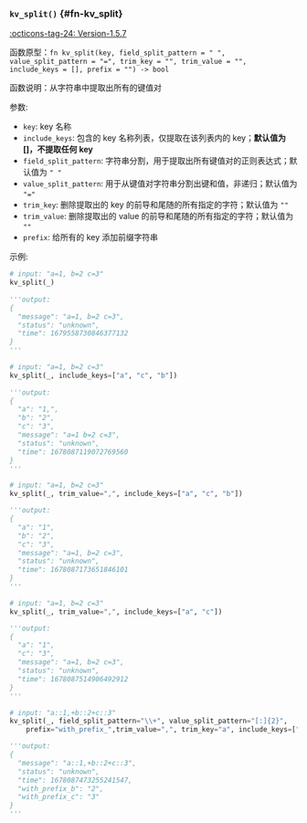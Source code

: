 ### `kv_split()` {#fn-kv_split}

[:octicons-tag-24: Version-1.5.7](../datakit/changelog.md#cl-1.5.7)

函数原型：`fn kv_split(key, field_split_pattern = " ", value_split_pattern = "=", trim_key = "", trim_value = "", include_keys = [], prefix = "") -> bool`

函数说明：从字符串中提取出所有的键值对

参数:

- `key`: key 名称
- `include_keys`: 包含的 key 名称列表，仅提取在该列表内的 key；**默认值为 []，不提取任何 key**
- `field_split_pattern`: 字符串分割，用于提取出所有键值对的正则表达式；默认值为 `" "`
- `value_split_pattern`: 用于从键值对字符串分割出键和值，非递归；默认值为 `"="`
- `trim_key`: 删除提取出的 key 的前导和尾随的所有指定的字符；默认值为 `""`
- `trim_value`: 删除提取出的 value 的前导和尾随的所有指定的字符；默认值为 `""`
- `prefix`: 给所有的 key 添加前缀字符串

示例:


```python
# input: "a=1, b=2 c=3"
kv_split(_)
 
'''output:
{
  "message": "a=1, b=2 c=3",
  "status": "unknown",
  "time": 1679558730846377132
}
'''
```

```python
# input: "a=1, b=2 c=3"
kv_split(_, include_keys=["a", "c", "b"])
 
'''output:
{
  "a": "1,",
  "b": "2",
  "c": "3",
  "message": "a=1 b=2 c=3",
  "status": "unknown",
  "time": 1678087119072769560
}
'''
```

```python
# input: "a=1, b=2 c=3"
kv_split(_, trim_value=",", include_keys=["a", "c", "b"])

'''output:
{
  "a": "1",
  "b": "2",
  "c": "3",
  "message": "a=1, b=2 c=3",
  "status": "unknown",
  "time": 1678087173651846101
}
'''
```


```python
# input: "a=1, b=2 c=3"
kv_split(_, trim_value=",", include_keys=["a", "c"])

'''output:
{
  "a": "1",
  "c": "3",
  "message": "a=1, b=2 c=3",
  "status": "unknown",
  "time": 1678087514906492912
}
'''
```

```python
# input: "a::1,+b::2+c::3" 
kv_split(_, field_split_pattern="\\+", value_split_pattern="[:]{2}",
    prefix="with_prefix_",trim_value=",", trim_key="a", include_keys=["a", "b", "c"])

'''output:
{
  "message": "a::1,+b::2+c::3",
  "status": "unknown",
  "time": 1678087473255241547,
  "with_prefix_b": "2",
  "with_prefix_c": "3"
}
'''
```
